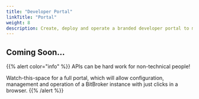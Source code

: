 ```yaml
---
title: "Developer Portal"
linkTitle: "Portal"
weight: 8
description: Create, deploy and operate a branded developer portal to manage your data user community.
---
```


## Coming Soon...

{{% alert color="info" %}}
APIs can be hard work for non-technical people!

Watch-this-space for a full portal, which will allow configuration, management and operation of a BitBroker instance with just clicks in a browser.
{{% /alert %}}
